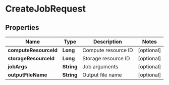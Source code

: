 
# CreateJobRequest

## Properties
Name | Type | Description | Notes
------------ | ------------- | ------------- | -------------
**computeResourceId** | **Long** | Compute resource ID |  [optional]
**storageResourceId** | **Long** | Storage resource ID |  [optional]
**jobArgs** | **String** | Job arguments |  [optional]
**outputFileName** | **String** | Output file name |  [optional]



